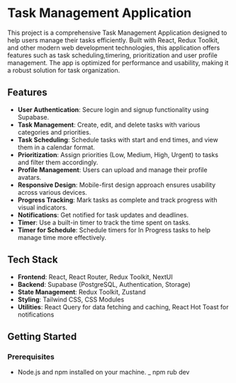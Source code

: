 # Task Management Application

This project is a comprehensive Task Management Application designed to help users manage their tasks efficiently. Built with React, Redux Toolkit, and other modern web development technologies, this application offers features such as task scheduling,timering, prioritization and user profile management. The app is optimized for performance and usability, making it a robust solution for task organization.

## Features

- **User Authentication**: Secure login and signup functionality using Supabase.
- **Task Management**: Create, edit, and delete tasks with various categories and priorities.
- **Task Scheduling**: Schedule tasks with start and end times, and view them in a calendar format.
- **Prioritization**: Assign priorities (Low, Medium, High, Urgent) to tasks and filter them accordingly.
- **Profile Management**: Users can upload and manage their profile avatars.
- **Responsive Design**: Mobile-first design approach ensures usability across various devices.
- **Progress Tracking**: Mark tasks as complete and track progress with visual indicators.
- **Notifications**: Get notified for task updates and deadlines.
- **Timer**: Use a built-in timer to track the time spent on tasks.
- **Timer for Schedule**: Schedule timers for In Progress tasks to help manage time more effectively.

## Tech Stack

- **Frontend**: React, React Router, Redux Toolkit, NextUI
- **Backend**: Supabase (PostgreSQL, Authentication, Storage)
- **State Management**: Redux Toolkit, Zustand
- **Styling**: Tailwind CSS, CSS Modules
- **Utilities**: React Query for data fetching and caching, React Hot Toast for notifications

## Getting Started

### Prerequisites

- Node.js and npm installed on your machine.
_ npm rub dev
